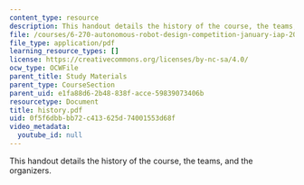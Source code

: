 ```yaml
---
content_type: resource
description: This handout details the history of the course, the teams, and the organizers.
file: /courses/6-270-autonomous-robot-design-competition-january-iap-2005/0f5f6dbbbb72c413625d74001553d68f_history.pdf
file_type: application/pdf
learning_resource_types: []
license: https://creativecommons.org/licenses/by-nc-sa/4.0/
ocw_type: OCWFile
parent_title: Study Materials
parent_type: CourseSection
parent_uid: e1fa88d6-2b48-838f-acce-59839073406b
resourcetype: Document
title: history.pdf
uid: 0f5f6dbb-bb72-c413-625d-74001553d68f
video_metadata:
  youtube_id: null
---
```

This handout details the history of the course, the teams, and the organizers.